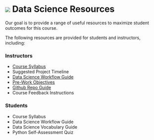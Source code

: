 # ![](https://ga-dash.s3.amazonaws.com/production/assets/logo-9f88ae6c9c3871690e33280fcf557f33.png) Data Science Resources

Our goal is to provide a range of useful resources to maximize student outcomes for this course.

The following resources are provided for students and instructors, including:


### Instructors

- [Course Syllabus](./instructor-resources/ds-syllabus.pdf)
- Suggested Project Timeline
- [Data Science Workflow Guide](./instructor-resources/data-science-workflow-final.pdf)
- [Pre-Work Objectives](./instructor-resources/ds-prework-instructor.md)
- [Github Repo Guide](./instructor-resources/github-repo-instance-guide.md)
- Course Feedback Instructions

### Students

- Course Syllabus
- Data Science Workflow Guide
- Data Science Vocabulary Guide
- Python Self-Assessment Quiz
